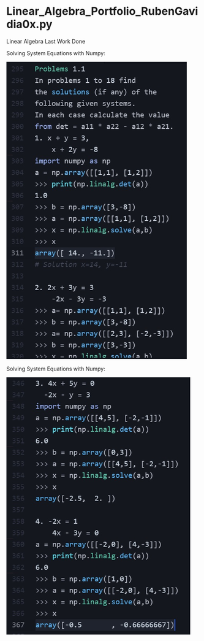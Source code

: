 # Linear_Algebra_Portfolio_RubenGavidia0x.py
Linear Algebra Last Work Done

Solving System Equations with Numpy:

![numpy solving system of equations](https://github.com/RubenGavidia/Linear_Algebra_Portfolio_RubenGavidia0x.py/blob/main/Augustin-Louis-Cauchy.py/Solving%20System%20Equations.jpg?raw=true)


Solving System Equations with Numpy:

![numpy solving system of equations2](https://github.com/RubenGavidia/Linear_Algebra_Portfolio_RubenGavidia0x.py/blob/main/Augustin-Louis-Cauchy.py/Solving%20System%20Equations1.jpg?raw=true)
